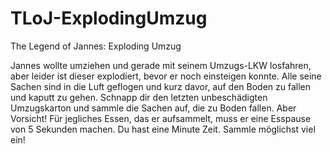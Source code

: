 # TLoJ-ExplodingUmzug
The Legend of Jannes: Exploding Umzug

Jannes wollte umziehen und gerade mit seinem Umzugs-LKW losfahren, aber leider ist dieser explodiert, bevor er noch einsteigen konnte.
Alle seine Sachen sind in die Luft geflogen und kurz davor, auf den Boden zu fallen und kaputt zu gehen.
Schnapp dir den letzten unbeschädigten Umzugskarton und sammle die Sachen auf, die zu Boden fallen.
Aber Vorsicht! Für jegliches Essen, das er aufsammelt, muss er eine Esspause von 5 Sekunden machen.
Du hast eine Minute Zeit. Sammle möglichst viel ein!
